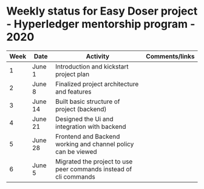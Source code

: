 # Weekly status for Easy Doser project - Hyperledger mentorship program - 2020

| Week | Date     | Activity | Comments/links  |
| -----|----------|----------|-----------------|
| 1    | June 1  | Introduction and kickstart project plan |  |
| 2    | June 8  | Finalized project architecture and features |  |
| 3    | June 14  | Built basic structure of project (backend) |  |
| 4    | June 21  | Designed the Ui and integration with backend |  |
| 5    | June 28  | Frontend and Backend working and channel policy can be viewed  |  |
| 6   | June 5  | Migrated the project to use peer commands instead of cli commands |  |
